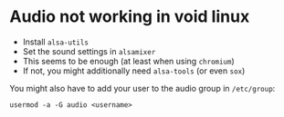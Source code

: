 # Audio not working in void linux

* Install `alsa-utils`
* Set the sound settings in `alsamixer`
* This seems to be enough (at least when using `chromium`)
* If not, you might additionally need `alsa-tools` (or even `sox`)

You might also have to add your user to the audio group in `/etc/group`:

```
usermod -a -G audio <username>
```
